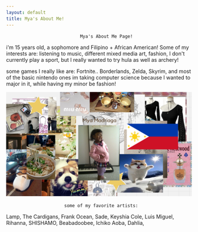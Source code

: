 ```yaml
---
layout: default
title: Mya's About Me! 
---
```



                                Mya's About Me Page!


i'm 15 years old, a sophomore and Filipino + African American!
Some of my interests are: listening to music, different mixed media art, fashion, I don't currently play a sport, but I really wanted to try hula as well as archery!

some games I really like are: Fortnite.. Borderlands, Zelda, Skyrim, and most of the basic nintendo ones 
im taking computer science because I wanted to major in it, while having my minor be fashion!

![image](<images/Get To Know Me Poster - Madriaga, Mya.png>)

                          some of my favorite artists: 



Lamp,
The Cardigans,
Frank Ocean,
Sade,
Keyshia Cole,
Luis Miguel,
Rihanna,
SHISHAMO,
Beabadoobee,
Ichiko Aoba,
Dahlia,